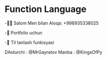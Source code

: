 # Function Language

-👋🏻 Salom Men bilan Aloqa: +998935338025

-🐍 Portfolio uchun

-👅 Til tanlash funkisyasi

DAsturchi : @MrGayratov
Manba : @KingsOfPy
